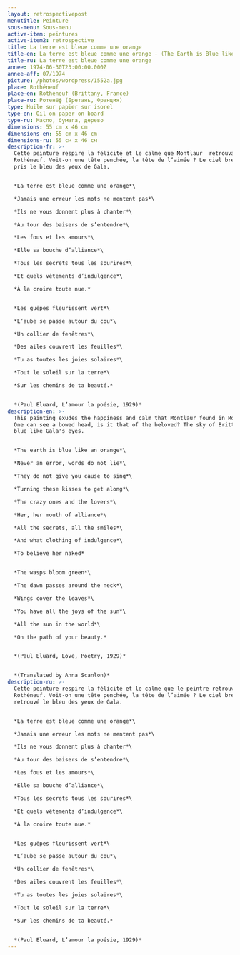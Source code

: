 ```yaml
---
layout: retrospectivepost
menutitle: Peinture
sous-menu: Sous-menu
active-item: peintures
active-item2: retrospective
title: La terre est bleue comme une orange
title-en: La terre est bleue comme une orange - (The Earth is Blue like an Orange)
title-ru: La terre est bleue comme une orange
annee: 1974-06-30T23:00:00.000Z
annee-aff: 07/1974
picture: /photos/wordpress/1552a.jpg
place: Rothéneuf
place-en: Rothéneuf (Brittany, France)
place-ru: Ротенёф (Бретань, Франция)
type: Huile sur papier sur isorel
type-en: Oil on paper on board
type-ru: Масло, бумага, дерево
dimensions: 55 cm x 46 cm
dimensions-en: 55 cm x 46 cm
dimensions-ru: 55 см x 46 см
description-fr: >-
  Cette peinture respire la félicité et le calme que Montlaur  retrouvait à
  Rothéneuf. Voit-on une tête penchée, la tête de l’aimée ? Le ciel breton a
  pris le bleu des yeux de Gala.


  *La terre est bleue comme une orange*\

  *Jamais une erreur les mots ne mentent pas*\

  *Ils ne vous donnent plus à chanter*\

  *Au tour des baisers de s’entendre*\

  *Les fous et les amours*\

  *Elle sa bouche d’alliance*\

  *Tous les secrets tous les sourires*\

  *Et quels vêtements d’indulgence*\

  *À la croire toute nue.*


  *Les guêpes fleurissent vert*\

  *L’aube se passe autour du cou*\

  *Un collier de fenêtres*\

  *Des ailes couvrent les feuilles*\

  *Tu as toutes les joies solaires*\

  *Tout le soleil sur la terre*\

  *Sur les chemins de ta beauté.*


  *(Paul Eluard, L’amour la poésie, 1929)*
description-en: >-
  This painting exudes the happiness and calm that Montlaur found in Rothéneuf.
  One can see a bowed head, is it that of the beloved? The sky of Brittany is
  blue like Gala's eyes.


  *The earth is blue like an orange*\

  *Never an error, words do not lie*\

  *They do not give you cause to sing*\

  *Turning these kisses to get along*\

  *The crazy ones and the lovers*\

  *Her, her mouth of alliance*\

  *All the secrets, all the smiles*\

  *And what clothing of indulgence*\

  *To believe her naked*


  *The wasps bloom green*\

  *The dawn passes around the neck*\

  *Wings cover the leaves*\

  *You have all the joys of the sun*\

  *All the sun in the world*\

  *On the path of your beauty.*


  *(Paul Eluard, Love, Poetry, 1929)*


  *(Translated by Anna Scanlon)*
description-ru: >-
  Cette peinture respire la félicité et le calme que le peintre retrouvait à
  Rothéneuf. Voit-on une tête penchée, la tête de l’aimée ? Le ciel breton a
  retrouvé le bleu des yeux de Gala.


  *La terre est bleue comme une orange*\

  *Jamais une erreur les mots ne mentent pas*\

  *Ils ne vous donnent plus à chanter*\

  *Au tour des baisers de s’entendre*\

  *Les fous et les amours*\

  *Elle sa bouche d’alliance*\

  *Tous les secrets tous les sourires*\

  *Et quels vêtements d’indulgence*\

  *À la croire toute nue.*


  *Les guêpes fleurissent vert*\

  *L’aube se passe autour du cou*\

  *Un collier de fenêtres*\

  *Des ailes couvrent les feuilles*\

  *Tu as toutes les joies solaires*\

  *Tout le soleil sur la terre*\

  *Sur les chemins de ta beauté.*


  *(Paul Eluard, L’amour la poésie, 1929)*
---
```

